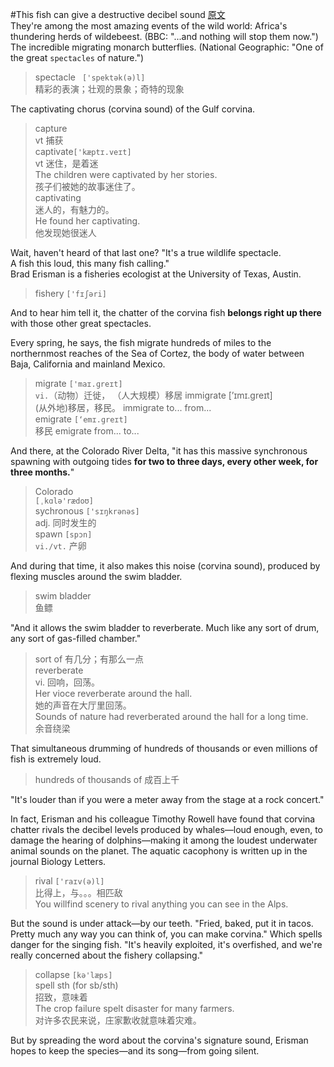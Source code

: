 #This fish can give a destructive decibel sound
[原文](https://toefl.kmf.com/detail/sss/51j12j.html)  
They're among the most amazing events of the wild world:
Africa's thundering herds of wildebeest. (BBC: "...and nothing will stop them now.")  
The incredible migrating monarch butterflies. (National Geographic: "One of the great `spectacles` of nature.")  
> spectacle ` ['spektək(ə)l]`  
> 精彩的表演；壮观的景象；奇特的现象  


The captivating chorus (corvina sound) of the Gulf corvina.  
> capture  
> vt 捕获  
> captivate`['kæptɪ.veɪt]`  
> vt 迷住，是着迷  
> The children were captivated by her stories.  
> 孩子们被她的故事迷住了。  
> captivating  
> 迷人的，有魅力的。  
> He found her captivating.  
> 他发现她很迷人  

Wait, haven't heard of that last one?
"It's a true wildlife spectacle.  
A fish this loud, this many fish calling."  
Brad Erisman is a fisheries ecologist at the University of Texas, Austin.  
> fishery `['fɪʃəri]`  

And to hear him tell it, the chatter of the corvina fish **belongs right up there** with those other great spectacles.  

Every spring, he says, the fish migrate hundreds of miles to the northernmost reaches of the Sea of Cortez, the body of water between Baja, California and mainland Mexico.  
>  migrate `['maɪ.ɡreɪt]`  
> `vi.`（动物）迁徙， （人大规模）移居
> immigrate [’ɪmɪ.ɡreɪt]  
> (从外地)移居，移民。 immigrate to... from...  
> emigrate `[‘emɪ.ɡreɪt]`  
> 移民 emigrate from... to...  
  
And there, at the Colorado River Delta, "it has this massive synchronous spawning with outgoing tides **for two to three days, every other week, for three months.**"  
> Colorado  
> `[ˌkɑlə'rædoʊ]`  
> sychronous  `['sɪŋkrənəs]`  
> adj. 同时发生的  
> spawn `[spɔn]`  
> `vi./vt.` 产卵  


And during that time, it also makes this noise (corvina sound), produced by flexing muscles around the swim bladder.  
> swim bladder  
> 鱼鳔  

"And it allows the swim bladder to reverberate.
Much like any sort of drum, any sort of gas-filled chamber."  
> sort of 有几分；有那么一点  
> reverberate  
> vi. 回响，回荡。  
> Her vioce reverberate around the hall.  
> 她的声音在大厅里回荡。  
> Sounds of nature had reverberated around the hall for a long time.  
> 余音绕梁

That simultaneous drumming of hundreds of thousands or even millions of fish is extremely loud.  
> hundreds of thousands of 成百上千  

"It's louder than if you were a meter away from the stage at a rock concert."  

In fact, Erisman and his colleague Timothy Rowell have found that corvina chatter rivals the decibel levels produced by whales—loud enough, even, to damage the hearing of dolphins—making it among the loudest underwater animal sounds on the planet.
The aquatic cacophony is written up in the journal Biology Letters.  
> rival `['raɪv(ə)l]`  
> 比得上，与。。。相匹敌  
> You willfind scenery to rival anything you can see in the Alps.

But the sound is under attack—by our teeth.
"Fried, baked, put it in tacos. Pretty much any way you can think of, you can make corvina."
Which spells danger for the singing fish.
"It's heavily exploited, it's overfished, and we're really concerned about the fishery collapsing."  
> collapse `[kə'læps]`  
> spell sth (for sb/sth)  
> 招致，意味着  
> The crop failure spelt disaster for many farmers.  
> 对许多农民来说，庄家歉收就意味着灾难。  

But by spreading the word about the corvina's signature sound, Erisman hopes to keep the species—and its song—from going silent.  